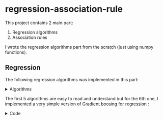 # regression-association-rule

This project contains 2 main part:
1. Regression algorithms
2. Association rules

I wrote the regression algorithms part from the scratch (just using numpy functions).

## Regression
The following regression algorithms was implemented in this part:
<details>
<summary>
Algorithms
</summary>
  
1. Linear rgression
2. Polynomial regression
3. Ridge regression
4. Lasso regression
5. Elastic net regression
6. Gradient boosting regression
   
</details>

The first 5 algorithms are easy to read and understand but for the 6th one, I implemented a very simple version of [Gradient boosing for regression](https://en.wikipedia.org/wiki/Gradient_boosting#Algorithm)
:
<details>
<summary>
Code
</summary>
  
```python
class XGboostReg:
    def __init__(self, steps=5):
        self.steps = steps
        self.lin_reg_params = []
    def fit(self, X, y):
        n = np.size(y)
        l = np.ones(n) * sum([yi for yi in y]) / n 
        for _ in range(self.steps):
            resid_y = np.array([(y[i] - l[i]) for i in range(n)]) * 2 / n
            self.lin_reg_fit(X, resid_y)
            l = self.pred(X)
            
            
    def lin_reg_fit(self, X, y):
        self.lin_reg_params.append(np.matmul(np.linalg.inv(np.matmul(X.T, X)), np.matmul(X.T, y)))
    def lin_reg_pred(self, X):
        return np.matmul(X, self.lin_reg_params)
    def pred(self, X):
        n = np.shape(X)[0]
        y = np.zeros(n)
        y = sum([np.matmul(X, self.lin_reg_params[j]) for j in range(len(self.lin_reg_params))])
        return y
```

</details>





